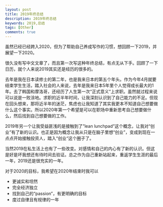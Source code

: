 ```yaml
---
layout: post
title: 2019年终总结 
description: 2019年终总结
keywords: 2019,总结
tags: [Other]
comments: true
---
```


虽然已经已经跨入2020，但为了帮助自己养成写作的习惯，想回顾一下2019，并展望一下2020。

很久没有写中文文章了，而且第一次写这种年终总结，有点无从下手。回顾了一下日历，就个人来说2019其实还是经历的很多的。

去年是我在日本读修士的第二年，也是我来日本的第五个年头。作为今年4月就要结束学生生活，踏入社会的人来说，去年是我来日本5年里个人觉得成长最大的1年。去了韩国和摩洛哥，还经历了人生第一次“正式意义“上求职。虽然就过程来说可以说是一败涂地。求职的近半年时间，让我深刻认识到了自己能力的不足。但现在回头想来，那将近半年的迷茫，焦虑也让我知道了其实我更本不知道自己想要做什么这个事实。所以2020年第一个希望是可以在职场中重新思考自己想要做什么，然后找到自己想要做的工作。

2019年另一个让我受益匪浅的是接触到了”lean lunchpad”这个概念，让我对“创业”有了新的认识。也正是因为概念让我从只是在脑子里想“创业”，变成到现在一点点开始接触投资人，踏入“创业“这个圈子了。

当然2019在私生活上也有了一些改变。对感情和自己的内心有了新的认识。但这是好是坏我想还有待时间去验证。总之作为自己重新站起来，重返学生生涯的最后一年，2019还是很充实的一年。

对于2020的目标，我希望在2020年结束时我可以
+ 更诚实和坦然
+ 完全经济独立
+ 找到自己的“passion”，有更明确的目标
+ 度过自律且有规律的一年
